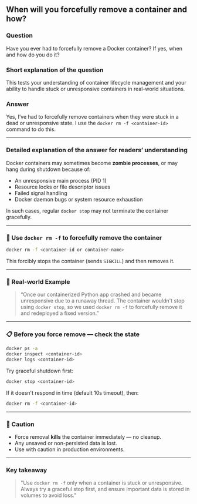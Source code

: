 ## When will you forcefully remove a container and how?

### Question  
Have you ever had to forcefully remove a Docker container? If yes, when and how do you do it?

### Short explanation of the question  
This tests your understanding of container lifecycle management and your ability to handle stuck or unresponsive containers in real-world situations.

### Answer  
Yes, I’ve had to forcefully remove containers when they were stuck in a dead or unresponsive state. I use the `docker rm -f <container-id>` command to do this.

---

### Detailed explanation of the answer for readers’ understanding

Docker containers may sometimes become **zombie processes**, or may hang during shutdown because of:

- An unresponsive main process (PID 1)
- Resource locks or file descriptor issues
- Failed signal handling
- Docker daemon bugs or system resource exhaustion

In such cases, regular `docker stop` may not terminate the container gracefully.

---

### 🧨 Use `docker rm -f` to forcefully remove the container

```bash
docker rm -f <container-id or container-name>
```

This forcibly stops the container (sends `SIGKILL`) and then removes it.

---

### 🧪 Real-world Example

> “Once our containerized Python app crashed and became unresponsive due to a runaway thread. The container wouldn't stop using `docker stop`, so we used `docker rm -f` to forcefully remove it and redeployed a fixed version.”

---

### 📋 Before you force remove — check the state

```bash
docker ps -a
docker inspect <container-id>
docker logs <container-id>
```

Try graceful shutdown first:

```bash
docker stop <container-id>
```

If it doesn't respond in time (default 10s timeout), then:

```bash
docker rm -f <container-id>
```

---

### 🔐 Caution

- Force removal **kills** the container immediately — no cleanup.
- Any unsaved or non-persisted data is lost.
- Use with caution in production environments.

---

### Key takeaway

> "Use `docker rm -f` only when a container is stuck or unresponsive. Always try a graceful stop first, and ensure important data is stored in volumes to avoid loss."

